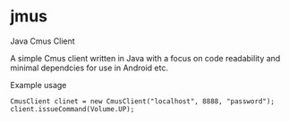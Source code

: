 jmus
====

Java Cmus Client

A simple Cmus client written in Java with a focus on code readability and 
minimal dependcies for use in Android etc.


Example usage
```
CmusClient clinet = new CmusClient("localhost", 8888, "password");
client.issueCommand(Volume.UP);
```
